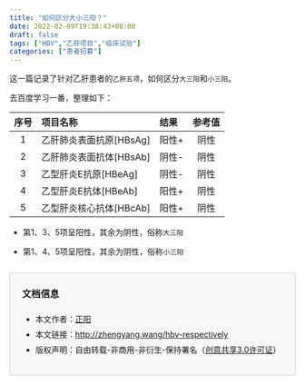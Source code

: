 ```yaml
---
title: "如何区分大小三阳？"
date: 2022-02-09T19:38:43+08:00
draft: false
tags: ["HBV","乙肝项目","临床试验"]
categories: ["患者招募"]
---
```




这一篇记录了针对乙肝患者的`乙肝五项`，如何区分`大三阳`和`小三阳`。

<!--more-->

去百度学习一番，整理如下：

|   序号  | 项目名称                   | 结果    |   参考值 |
| :----: | :----------------------- | :----- | :------: |
| 1    | 乙肝肺炎表面抗原[HBsAg] | 阳性+ | 阴性   |
| 2    | 乙肝肺炎表面抗体[HBsAb] | 阴性- | 阴性   |
| 3    | 乙型肝炎E抗原[HBeAg]    | 阴性- | 阴性   |
| 4    | 乙型肝炎E抗体[HBeAb]    | 阳性+ | 阴性   |
| 5    | 乙型肝炎核心抗体[HBcAb] | 阳性+ | 阴性   |

- 第1、3、5项呈阳性，其余为阴性，俗称`大三阳`

- 第1、4、5项呈阳性，其余为阴性，俗称`小三阳`



<div style="margin-top:2em;padding:0 1.5em;border:1px solid #d3d3d3;background-color:#f7f7f7">
    <h3>文档信息</h3>
    <ul style="padding-bottom:1.5em;">
        <li style="padding-top:0.5em;">本文作者：<a href="https://zhengyang.wang/" target="_blank">正阳</a></li>
        <li style="padding-top:0.5em;">本文链接：<a href="https://zhengyang.wang/hbv-respectively/" target="_blank">http://zhengyang.wang/hbv-respectively</a></li>
        <li style="padding-top:0.5em;">版权声明：自由转载-非商用-非衍生-保持署名（<a href="http://creativecommons.org/licenses/by-nc-nd/3.0/deed.zh" target="_blank">创意共享3.0许可证</a>）</li>
    </ul>
</div>



